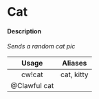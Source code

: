 # Cat

#### Description

 _Sends a random cat pic_

| Usage | Aliases |
| :---: | :---: |
| cw!cat | cat, kitty |
| @Clawful cat |  |



